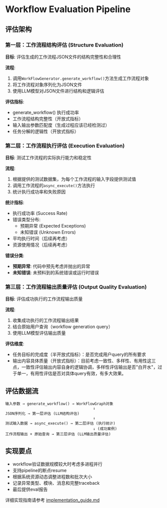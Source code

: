# Workflow Evaluation Pipeline

## 评估架构

### 第一层：工作流程结构评估 (Structure Evaluation)
**目标**: 评估生成的工作流程JSON文件的结构完整性和合理性

**流程**:
1. 调用`WorkFlowGenerator.generate_workflow()`方法生成工作流程对象
2. 将工作流程对象序列化为JSON文件
3. 使用LLM模型对JSON文件进行结构和逻辑评估

**评估指标**:
- generate_workflow() 执行成功率
- 工作流程结构完整性（开放式指标）
- 输入输出参数匹配度（生成过程应该已经检测过）
- 任务分解的逻辑性（开放式指标）

### 第二层：工作流程执行评估 (Execution Evaluation)
**目标**: 测试工作流程的实际执行能力和稳定性

**流程**:
1. 根据提供的测试数据集，为每个工作流程的输入字段提供测试值
2. 调用工作流程的`async_execute()`方法执行
3. 统计执行成功率和失败原因

**统计指标**:
- 执行成功率 (Success Rate)
- 错误类型分布:
  - 预期异常 (Expected Exceptions)
  - 未知错误 (Unknown Errors)
- 平均执行时间（后续再考虑）
- 资源使用情况（后续再考虑）

**错误分类**:
- **预期异常**: 代码中预先考虑并抛出的异常
- **未知错误**: 未预料到的系统错误或运行时错误

### 第三层：工作流程输出质量评估 (Output Quality Evaluation)
**目标**: 评估成功执行的工作流程输出质量

**流程**:
1. 收集成功执行的工作流程输出结果
2. 结合原始用户查询（workflow generation query）
3. 使用LLM模型评估输出质量

**评估维度**:
- 任务目标的完成度（半开放式指标）：是否完成用户query的所有要求
- 输出内容具体质量（开放式指标）：目前考虑一致性、多样性、有用性这三点，一致性评估输出内容自身的逻辑协调，多样性评估输出是否"白开水"，过于单一，有用性评估是否对具体query有效，有多大效果。

## 评估数据流

```
输入参数 → generate_workflow() → WorkFlowGraph对象
                                       ↓
JSON序列化 → 第一层评估 (LLM结构评估)
                                       ↓
测试输入数据 → async_execute() → 第二层评估 (执行统计)
                                       ↓ (成功案例)
工作流程输出 + 原始查询 → 第三层评估 (LLM输出质量评估)
```

## 实现要点

- workflow验证数据规模较大时考虑多进程并行
- 支持pipeline的断点resume
- 根据系统资源动态调整进程数和批次大小
- 记录异常类型、模块、消息和完整traceback
- 最后提供eval报告

详细实现指南请参考 [implementation_guide.md](./implementation_guide.md)
